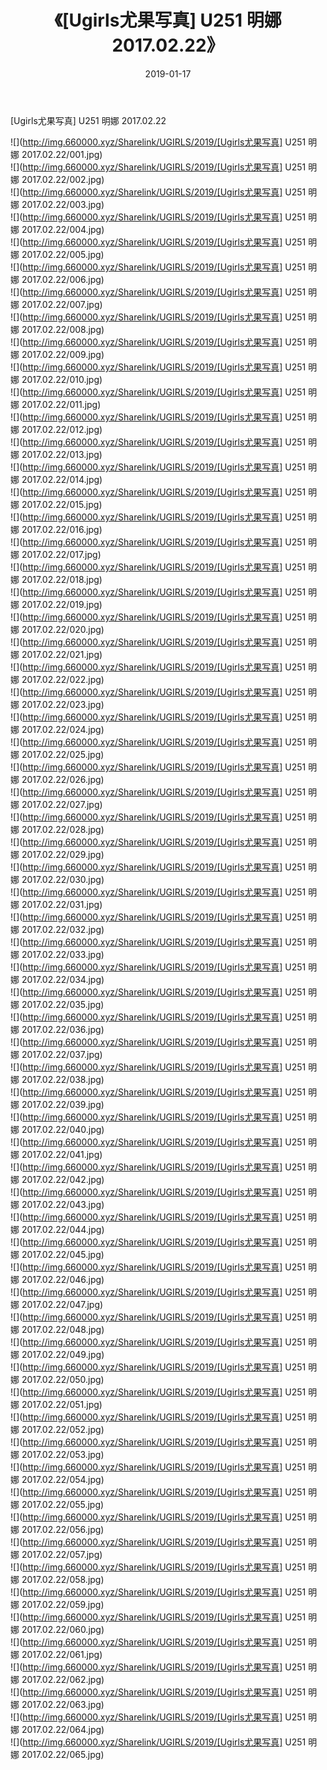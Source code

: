 ﻿---
layout: post
title:  《[Ugirls尤果写真] U251 明娜 2017.02.22》
date:   2019-01-17
img: http://img.660000.xyz/Sharelink/UGIRLS/2019/[Ugirls尤果写真] U251 明娜 2017.02.22/000.jpg
categories: [美女, 清纯, 唯美]
---

[Ugirls尤果写真] U251 明娜 2017.02.22

 ![](http://img.660000.xyz/Sharelink/UGIRLS/2019/[Ugirls尤果写真] U251 明娜 2017.02.22/001.jpg) <br>![](http://img.660000.xyz/Sharelink/UGIRLS/2019/[Ugirls尤果写真] U251 明娜 2017.02.22/002.jpg) <br>![](http://img.660000.xyz/Sharelink/UGIRLS/2019/[Ugirls尤果写真] U251 明娜 2017.02.22/003.jpg) <br>![](http://img.660000.xyz/Sharelink/UGIRLS/2019/[Ugirls尤果写真] U251 明娜 2017.02.22/004.jpg) <br>![](http://img.660000.xyz/Sharelink/UGIRLS/2019/[Ugirls尤果写真] U251 明娜 2017.02.22/005.jpg) <br>![](http://img.660000.xyz/Sharelink/UGIRLS/2019/[Ugirls尤果写真] U251 明娜 2017.02.22/006.jpg) <br>![](http://img.660000.xyz/Sharelink/UGIRLS/2019/[Ugirls尤果写真] U251 明娜 2017.02.22/007.jpg) <br>![](http://img.660000.xyz/Sharelink/UGIRLS/2019/[Ugirls尤果写真] U251 明娜 2017.02.22/008.jpg) <br>![](http://img.660000.xyz/Sharelink/UGIRLS/2019/[Ugirls尤果写真] U251 明娜 2017.02.22/009.jpg) <br>![](http://img.660000.xyz/Sharelink/UGIRLS/2019/[Ugirls尤果写真] U251 明娜 2017.02.22/010.jpg) <br>![](http://img.660000.xyz/Sharelink/UGIRLS/2019/[Ugirls尤果写真] U251 明娜 2017.02.22/011.jpg) <br>![](http://img.660000.xyz/Sharelink/UGIRLS/2019/[Ugirls尤果写真] U251 明娜 2017.02.22/012.jpg) <br>![](http://img.660000.xyz/Sharelink/UGIRLS/2019/[Ugirls尤果写真] U251 明娜 2017.02.22/013.jpg) <br>![](http://img.660000.xyz/Sharelink/UGIRLS/2019/[Ugirls尤果写真] U251 明娜 2017.02.22/014.jpg) <br>![](http://img.660000.xyz/Sharelink/UGIRLS/2019/[Ugirls尤果写真] U251 明娜 2017.02.22/015.jpg) <br>![](http://img.660000.xyz/Sharelink/UGIRLS/2019/[Ugirls尤果写真] U251 明娜 2017.02.22/016.jpg) <br>![](http://img.660000.xyz/Sharelink/UGIRLS/2019/[Ugirls尤果写真] U251 明娜 2017.02.22/017.jpg) <br>![](http://img.660000.xyz/Sharelink/UGIRLS/2019/[Ugirls尤果写真] U251 明娜 2017.02.22/018.jpg) <br>![](http://img.660000.xyz/Sharelink/UGIRLS/2019/[Ugirls尤果写真] U251 明娜 2017.02.22/019.jpg) <br>![](http://img.660000.xyz/Sharelink/UGIRLS/2019/[Ugirls尤果写真] U251 明娜 2017.02.22/020.jpg) <br>![](http://img.660000.xyz/Sharelink/UGIRLS/2019/[Ugirls尤果写真] U251 明娜 2017.02.22/021.jpg) <br>![](http://img.660000.xyz/Sharelink/UGIRLS/2019/[Ugirls尤果写真] U251 明娜 2017.02.22/022.jpg) <br>![](http://img.660000.xyz/Sharelink/UGIRLS/2019/[Ugirls尤果写真] U251 明娜 2017.02.22/023.jpg) <br>![](http://img.660000.xyz/Sharelink/UGIRLS/2019/[Ugirls尤果写真] U251 明娜 2017.02.22/024.jpg) <br>![](http://img.660000.xyz/Sharelink/UGIRLS/2019/[Ugirls尤果写真] U251 明娜 2017.02.22/025.jpg) <br>![](http://img.660000.xyz/Sharelink/UGIRLS/2019/[Ugirls尤果写真] U251 明娜 2017.02.22/026.jpg) <br>![](http://img.660000.xyz/Sharelink/UGIRLS/2019/[Ugirls尤果写真] U251 明娜 2017.02.22/027.jpg) <br>![](http://img.660000.xyz/Sharelink/UGIRLS/2019/[Ugirls尤果写真] U251 明娜 2017.02.22/028.jpg) <br>![](http://img.660000.xyz/Sharelink/UGIRLS/2019/[Ugirls尤果写真] U251 明娜 2017.02.22/029.jpg) <br>![](http://img.660000.xyz/Sharelink/UGIRLS/2019/[Ugirls尤果写真] U251 明娜 2017.02.22/030.jpg) <br>![](http://img.660000.xyz/Sharelink/UGIRLS/2019/[Ugirls尤果写真] U251 明娜 2017.02.22/031.jpg) <br>![](http://img.660000.xyz/Sharelink/UGIRLS/2019/[Ugirls尤果写真] U251 明娜 2017.02.22/032.jpg) <br>![](http://img.660000.xyz/Sharelink/UGIRLS/2019/[Ugirls尤果写真] U251 明娜 2017.02.22/033.jpg) <br>![](http://img.660000.xyz/Sharelink/UGIRLS/2019/[Ugirls尤果写真] U251 明娜 2017.02.22/034.jpg) <br>![](http://img.660000.xyz/Sharelink/UGIRLS/2019/[Ugirls尤果写真] U251 明娜 2017.02.22/035.jpg) <br>![](http://img.660000.xyz/Sharelink/UGIRLS/2019/[Ugirls尤果写真] U251 明娜 2017.02.22/036.jpg) <br>![](http://img.660000.xyz/Sharelink/UGIRLS/2019/[Ugirls尤果写真] U251 明娜 2017.02.22/037.jpg) <br>![](http://img.660000.xyz/Sharelink/UGIRLS/2019/[Ugirls尤果写真] U251 明娜 2017.02.22/038.jpg) <br>![](http://img.660000.xyz/Sharelink/UGIRLS/2019/[Ugirls尤果写真] U251 明娜 2017.02.22/039.jpg) <br>![](http://img.660000.xyz/Sharelink/UGIRLS/2019/[Ugirls尤果写真] U251 明娜 2017.02.22/040.jpg) <br>![](http://img.660000.xyz/Sharelink/UGIRLS/2019/[Ugirls尤果写真] U251 明娜 2017.02.22/041.jpg) <br>![](http://img.660000.xyz/Sharelink/UGIRLS/2019/[Ugirls尤果写真] U251 明娜 2017.02.22/042.jpg) <br>![](http://img.660000.xyz/Sharelink/UGIRLS/2019/[Ugirls尤果写真] U251 明娜 2017.02.22/043.jpg) <br>![](http://img.660000.xyz/Sharelink/UGIRLS/2019/[Ugirls尤果写真] U251 明娜 2017.02.22/044.jpg) <br>![](http://img.660000.xyz/Sharelink/UGIRLS/2019/[Ugirls尤果写真] U251 明娜 2017.02.22/045.jpg) <br>![](http://img.660000.xyz/Sharelink/UGIRLS/2019/[Ugirls尤果写真] U251 明娜 2017.02.22/046.jpg) <br>![](http://img.660000.xyz/Sharelink/UGIRLS/2019/[Ugirls尤果写真] U251 明娜 2017.02.22/047.jpg) <br>![](http://img.660000.xyz/Sharelink/UGIRLS/2019/[Ugirls尤果写真] U251 明娜 2017.02.22/048.jpg) <br>![](http://img.660000.xyz/Sharelink/UGIRLS/2019/[Ugirls尤果写真] U251 明娜 2017.02.22/049.jpg) <br>![](http://img.660000.xyz/Sharelink/UGIRLS/2019/[Ugirls尤果写真] U251 明娜 2017.02.22/050.jpg) <br>![](http://img.660000.xyz/Sharelink/UGIRLS/2019/[Ugirls尤果写真] U251 明娜 2017.02.22/051.jpg) <br>![](http://img.660000.xyz/Sharelink/UGIRLS/2019/[Ugirls尤果写真] U251 明娜 2017.02.22/052.jpg) <br>![](http://img.660000.xyz/Sharelink/UGIRLS/2019/[Ugirls尤果写真] U251 明娜 2017.02.22/053.jpg) <br>![](http://img.660000.xyz/Sharelink/UGIRLS/2019/[Ugirls尤果写真] U251 明娜 2017.02.22/054.jpg) <br>![](http://img.660000.xyz/Sharelink/UGIRLS/2019/[Ugirls尤果写真] U251 明娜 2017.02.22/055.jpg) <br>![](http://img.660000.xyz/Sharelink/UGIRLS/2019/[Ugirls尤果写真] U251 明娜 2017.02.22/056.jpg) <br>![](http://img.660000.xyz/Sharelink/UGIRLS/2019/[Ugirls尤果写真] U251 明娜 2017.02.22/057.jpg) <br>![](http://img.660000.xyz/Sharelink/UGIRLS/2019/[Ugirls尤果写真] U251 明娜 2017.02.22/058.jpg) <br>![](http://img.660000.xyz/Sharelink/UGIRLS/2019/[Ugirls尤果写真] U251 明娜 2017.02.22/059.jpg) <br>![](http://img.660000.xyz/Sharelink/UGIRLS/2019/[Ugirls尤果写真] U251 明娜 2017.02.22/060.jpg) <br>![](http://img.660000.xyz/Sharelink/UGIRLS/2019/[Ugirls尤果写真] U251 明娜 2017.02.22/061.jpg) <br>![](http://img.660000.xyz/Sharelink/UGIRLS/2019/[Ugirls尤果写真] U251 明娜 2017.02.22/062.jpg) <br>![](http://img.660000.xyz/Sharelink/UGIRLS/2019/[Ugirls尤果写真] U251 明娜 2017.02.22/063.jpg) <br>![](http://img.660000.xyz/Sharelink/UGIRLS/2019/[Ugirls尤果写真] U251 明娜 2017.02.22/064.jpg) <br>![](http://img.660000.xyz/Sharelink/UGIRLS/2019/[Ugirls尤果写真] U251 明娜 2017.02.22/065.jpg) <br>